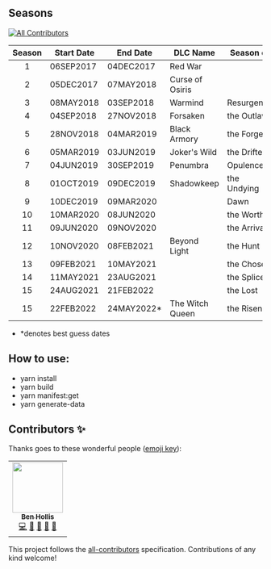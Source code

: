 ## Seasons
<!-- ALL-CONTRIBUTORS-BADGE:START - Do not remove or modify this section -->
[![All Contributors](https://img.shields.io/badge/all_contributors-1-orange.svg?style=flat-square)](#contributors-)
<!-- ALL-CONTRIBUTORS-BADGE:END -->

| Season | Start Date | End Date    | DLC Name        | Season of    |
| :----: | ---------- | ----------- | --------------- | ------------ |
|   1    | 06SEP2017  | 04DEC2017   | Red War         |              |
|   2    | 05DEC2017  | 07MAY2018   | Curse of Osiris |              |
|   3    | 08MAY2018  | 03SEP2018   | Warmind         | Resurgence   |
|   4    | 04SEP2018  | 27NOV2018   | Forsaken        | the Outlaw   |
|   5    | 28NOV2018  | 04MAR2019   | Black Armory    | the Forge    |
|   6    | 05MAR2019  | 03JUN2019   | Joker's Wild    | the Drifter  |
|   7    | 04JUN2019  | 30SEP2019   | Penumbra        | Opulence     |
|   8    | 01OCT2019  | 09DEC2019   | Shadowkeep      | the Undying  |
|   9    | 10DEC2019  | 09MAR2020   |                 | Dawn         |
|   10   | 10MAR2020  | 08JUN2020   |                 | the Worthy   |
|   11   | 09JUN2020  | 09NOV2020   |                 | the Arrivals |
|   12   | 10NOV2020  | 08FEB2021   | Beyond Light    | the Hunt     |
|   13   | 09FEB2021  | 10MAY2021   |                 | the Chosen   |
|   14   | 11MAY2021  | 23AUG2021   |                 | the Splicer  |
|   15   | 24AUG2021  | 21FEB2022   |                 | the Lost     |
|   15   | 22FEB2022  | 24MAY2022\* | The Witch Queen | the Risen    |

- \*denotes best guess dates

## How to use:

- yarn install
- yarn build
- yarn manifest:get
- yarn generate-data

## Contributors ✨

Thanks goes to these wonderful people ([emoji key](https://allcontributors.org/docs/en/emoji-key)):

<!-- ALL-CONTRIBUTORS-LIST:START - Do not remove or modify this section -->
<!-- prettier-ignore-start -->
<!-- markdownlint-disable -->
<table>
  <tr>
    <td align="center"><a href="http://benhollis.net"><img src="https://avatars.githubusercontent.com/u/313208?v=4?s=100" width="100px;" alt=""/><br /><sub><b>Ben Hollis</b></sub></a><br /><a href="https://github.com/DestinyItemManager/d2-additional-info/commits?author=bhollis" title="Code">💻</a> <a href="#data-bhollis" title="Data">🔣</a> <a href="#ideas-bhollis" title="Ideas, Planning, & Feedback">🤔</a> <a href="#maintenance-bhollis" title="Maintenance">🚧</a> <a href="https://github.com/DestinyItemManager/d2-additional-info/pulls?q=is%3Apr+reviewed-by%3Abhollis" title="Reviewed Pull Requests">👀</a></td>
  </tr>
</table>

<!-- markdownlint-restore -->
<!-- prettier-ignore-end -->

<!-- ALL-CONTRIBUTORS-LIST:END -->

This project follows the [all-contributors](https://github.com/all-contributors/all-contributors) specification. Contributions of any kind welcome!